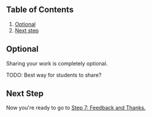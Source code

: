 ## Table of Contents
1. [Optional](#optional)
1. [Next step](#next-step)

## Optional
Sharing your work is completely optional.

TODO: Best way for students to share?

## Next Step
Now you're ready to go to [Step 7: Feedback and Thanks.](7-Feedback-And-Thanks.md)
